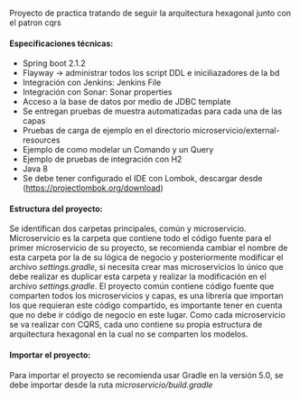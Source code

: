 Proyecto de practica tratando de seguir la arquitectura hexagonal junto con el patron cqrs 

#### Especificaciones técnicas: 

 - Spring boot 2.1.2
 - Flayway -> administrar todos los script DDL e iniciliazadores de la bd 
 - Integración con Jenkins: Jenkins File
 - Integración con Sonar: Sonar properties
 - Acceso a la base de datos por medio de JDBC template
 - Se entregan pruebas de muestra automatizadas para cada una de las capas 
 - Pruebas de carga de ejemplo en el directorio microservicio/external-resources
 - Ejemplo de como modelar un Comando y un Query
 - Ejemplo de pruebas de integración con H2
 - Java 8
 - Se debe tener configurado el IDE con Lombok, descargar desde (https://projectlombok.org/download)
 
#### Estructura del proyecto: 
Se identifican dos carpetas principales, común y microservicio. Microservicio es la carpeta que contiene todo el código fuente para el primer microservicio de su proyecto, se recomienda cambiar el nombre de esta carpeta por la de su lógica de negocio y posteriormente modificar el archivo *settings.gradle*,  si necesita crear mas microservicios lo único que debe realizar es duplicar esta carpeta y realizar la modificación en el archivo *settings.gradle*. El proyecto común contiene código fuente que comparten todos los microservicios y capas, es una librería que importan los que requieran este código compartido, es importante tener en cuenta que no debe ir código de negocio en este lugar. 
Como cada microservicio se va realizar con CQRS, cada uno contiene su propia estructura de arquitectura hexagonal en la cual no se comparten los modelos.

#### Importar el proyecto:
Para importar el proyecto se recomienda usar Gradle en la versión 5.0, se debe importar desde la ruta *microservicio/build.gradle*
